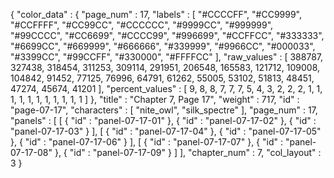 {
  "color_data" : {
    "page_num" : 17,
    "labels" : [
      "#CCCCFF",
      "#CC9999",
      "#CCFFFF",
      "#CC99CC",
      "#CCCCCC",
      "#9999CC",
      "#999999",
      "#99CCCC",
      "#CC6699",
      "#CCCC99",
      "#996699",
      "#CCFFCC",
      "#333333",
      "#6699CC",
      "#669999",
      "#666666",
      "#339999",
      "#9966CC",
      "#000033",
      "#3399CC",
      "#99CCFF",
      "#330000",
      "#FFFFCC"
    ],
    "raw_values" : [
      388787,
      327438,
      318454,
      311253,
      309114,
      291951,
      206548,
      165583,
      121712,
      109008,
      104842,
      91452,
      77125,
      76996,
      64791,
      61262,
      55005,
      53102,
      51813,
      48451,
      47274,
      45674,
      41201
    ],
    "percent_values" : [
      9,
      8,
      8,
      7,
      7,
      7,
      5,
      4,
      3,
      2,
      2,
      2,
      1,
      1,
      1,
      1,
      1,
      1,
      1,
      1,
      1,
      1,
      1
    ]
  },
  "title" : "Chapter 7, Page 17",
  "weight" : 717,
  "id" : "page-07-17",
  "characters" : [
    "nite_owl",
    "silk_spectre"
  ],
  "page_num" : 17,
  "panels" : [
    [
      {
        "id" : "panel-07-17-01"
      },
      {
        "id" : "panel-07-17-02"
      },
      {
        "id" : "panel-07-17-03"
      }
    ],
    [
      {
        "id" : "panel-07-17-04"
      },
      {
        "id" : "panel-07-17-05"
      },
      {
        "id" : "panel-07-17-06"
      }
    ],
    [
      {
        "id" : "panel-07-17-07"
      },
      {
        "id" : "panel-07-17-08"
      },
      {
        "id" : "panel-07-17-09"
      }
    ]
  ],
  "chapter_num" : 7,
  "col_layout" : 3
}
